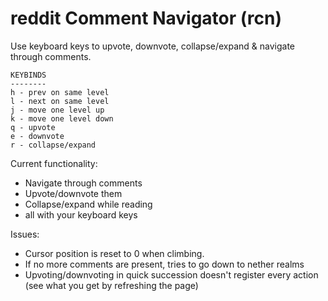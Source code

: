 # reddit Comment Navigator (rcn)
Use keyboard keys to upvote, downvote, collapse/expand & navigate through comments.

```
KEYBINDS
--------
h - prev on same level
l - next on same level
j - move one level up
k - move one level down
q - upvote
e - downvote
r - collapse/expand
```
Current functionality:
* Navigate through comments
* Upvote/downvote them
* Collapse/expand while reading
* all with your keyboard keys

Issues:
* Cursor position is reset to 0 when climbing.
* If no more comments are present, tries to go down to nether realms
* Upvoting/downvoting in quick succession doesn't register every action (see what you get by refreshing the page)
